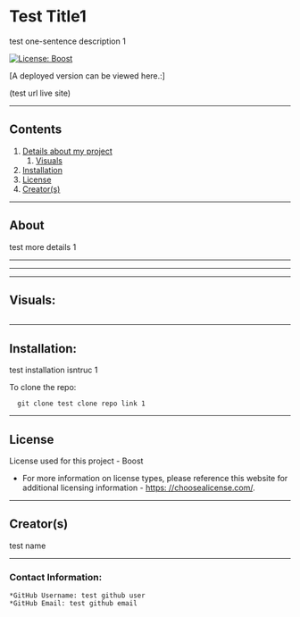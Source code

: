 
  
  # Test Title1

  test one-sentence description 1

  [![License: Boost](https://img.shields.io/badge/License-Boost%201.0-lightblue.svg)](https://www.boost.org/LICENSE_1_0.txt)

  [A deployed version can be viewed here.:]
  
  (test url live site)
  
---
  ## Contents

  1. [Details about my project](#about)
      1. [Visuals](#visuals)
  2. [Installation](#installation)
  3. [License](#license)
  4. [Creator(s)](#creators)

---
  ## About

  test more details 1

---
--- 
---
  ## Visuals:

  ![]()

---

  ## Installation:
  test installation isntruc 1

  To clone the repo:
  
      git clone test clone repo link 1
  
---

  ## License
  License used for this project - Boost
  * For more information on license types, please reference this website
  for additional licensing information - [https: //choosealicense.com/](https://choosealicense.com/).

---

  ## Creator(s)
  test name

---

  ### Contact Information:
    *GitHub Username: test github user
    *GitHub Email: test github email
  
